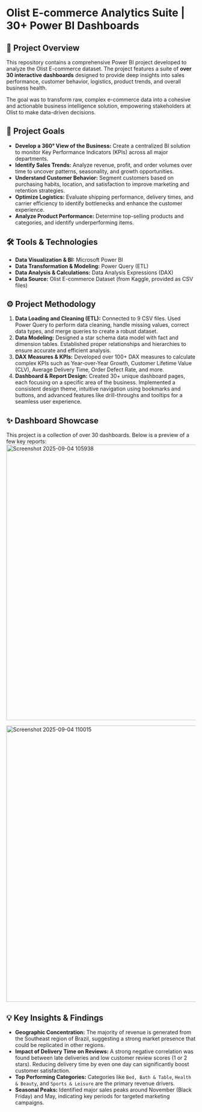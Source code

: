 # Olist E-commerce Analytics Suite | 30+ Power BI Dashboards


## 🚀 Project Overview

This repository contains a comprehensive Power BI project developed to analyze the Olist E-commerce dataset. The project features a suite of **over 30 interactive dashboards** designed to provide deep insights into sales performance, customer behavior, logistics, product trends, and overall business health.

The goal was to transform raw, complex e-commerce data into a cohesive and actionable business intelligence solution, empowering stakeholders at Olist to make data-driven decisions.



## 🎯 Project Goals

* **Develop a 360° View of the Business:** Create a centralized BI solution to monitor Key Performance Indicators (KPIs) across all major departments.
* **Identify Sales Trends:** Analyze revenue, profit, and order volumes over time to uncover patterns, seasonality, and growth opportunities.
* **Understand Customer Behavior:** Segment customers based on purchasing habits, location, and satisfaction to improve marketing and retention strategies.
* **Optimize Logistics:** Evaluate shipping performance, delivery times, and carrier efficiency to identify bottlenecks and enhance the customer experience.
* **Analyze Product Performance:** Determine top-selling products and categories, and identify underperforming items.

## 🛠️ Tools & Technologies

* **Data Visualization & BI:** Microsoft Power BI
* **Data Transformation & Modeling:** Power Query (ETL)
* **Data Analysis & Calculations:** Data Analysis Expressions (DAX)
* **Data Source:** Olist E-commerce Dataset (from Kaggle, provided as CSV files)

## ⚙️ Project Methodology

1.  **Data Loading and Cleaning (ETL):** Connected to 9 CSV files. Used Power Query to perform data cleaning, handle missing values, correct data types, and merge queries to create a robust dataset.
2.  **Data Modeling:** Designed a star schema data model with fact and dimension tables. Established proper relationships and hierarchies to ensure accurate and efficient analysis.
3.  **DAX Measures & KPIs:** Developed over 100+ DAX measures to calculate complex KPIs such as Year-over-Year Growth, Customer Lifetime Value (CLV), Average Delivery Time, Order Defect Rate, and more.
4.  **Dashboard & Report Design:** Created 30+ unique dashboard pages, each focusing on a specific area of the business. Implemented a consistent design theme, intuitive navigation using bookmarks and buttons, and advanced features like drill-throughs and tooltips for a seamless user experience.

## ✨ Dashboard Showcase

This project is a collection of over 30 dashboards. Below is a preview of a few key reports:
<img width="1235" height="733" alt="Screenshot 2025-09-04 105938" src="https://github.com/user-attachments/assets/f6e819c2-9da1-47cd-8b59-43487304d3dd" />


<img width="1231" height="735" alt="Screenshot 2025-09-04 110015" src="https://github.com/user-attachments/assets/4a764b65-0c4d-4416-87ed-11ea6b994a43" />


## 💡 Key Insights & Findings

* **Geographic Concentration:** The majority of revenue is generated from the Southeast region of Brazil, suggesting a strong market presence that could be replicated in other regions.
* **Impact of Delivery Time on Reviews:** A strong negative correlation was found between late deliveries and low customer review scores (1 or 2 stars). Reducing delivery time by even one day can significantly boost customer satisfaction.
* **Top Performing Categories:** Categories like `Bed, Bath & Table`, `Health & Beauty`, and `Sports & Leisure` are the primary revenue drivers.
* **Seasonal Peaks:** Identified major sales peaks around November (Black Friday) and May, indicating key periods for targeted marketing campaigns.


